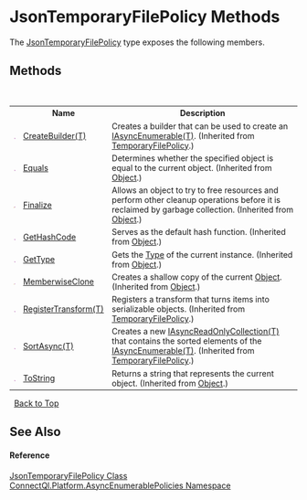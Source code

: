 # JsonTemporaryFilePolicy Methods
 

The <a href="T_ConnectQl_Platform_AsyncEnumerablePolicies_JsonTemporaryFilePolicy">JsonTemporaryFilePolicy</a> type exposes the following members.


## Methods
&nbsp;<table><tr><th></th><th>Name</th><th>Description</th></tr><tr><td>![Public method](media/pubmethod.gif "Public method")</td><td><a href="M_ConnectQl_AsyncEnumerablePolicies_TemporaryFilePolicy_CreateBuilder__1">CreateBuilder(T)</a></td><td>
Creates a builder that can be used to create an <a href="T_ConnectQl_AsyncEnumerables_IAsyncEnumerable_1">IAsyncEnumerable(T)</a>.
 (Inherited from <a href="T_ConnectQl_AsyncEnumerablePolicies_TemporaryFilePolicy">TemporaryFilePolicy</a>.)</td></tr><tr><td>![Public method](media/pubmethod.gif "Public method")</td><td><a href="http://msdn2.microsoft.com/en-us/library/bsc2ak47" target="_blank">Equals</a></td><td>
Determines whether the specified object is equal to the current object.
 (Inherited from <a href="http://msdn2.microsoft.com/en-us/library/e5kfa45b" target="_blank">Object</a>.)</td></tr><tr><td>![Protected method](media/protmethod.gif "Protected method")</td><td><a href="http://msdn2.microsoft.com/en-us/library/4k87zsw7" target="_blank">Finalize</a></td><td>
Allows an object to try to free resources and perform other cleanup operations before it is reclaimed by garbage collection.
 (Inherited from <a href="http://msdn2.microsoft.com/en-us/library/e5kfa45b" target="_blank">Object</a>.)</td></tr><tr><td>![Public method](media/pubmethod.gif "Public method")</td><td><a href="http://msdn2.microsoft.com/en-us/library/zdee4b3y" target="_blank">GetHashCode</a></td><td>
Serves as the default hash function.
 (Inherited from <a href="http://msdn2.microsoft.com/en-us/library/e5kfa45b" target="_blank">Object</a>.)</td></tr><tr><td>![Public method](media/pubmethod.gif "Public method")</td><td><a href="http://msdn2.microsoft.com/en-us/library/dfwy45w9" target="_blank">GetType</a></td><td>
Gets the <a href="http://msdn2.microsoft.com/en-us/library/42892f65" target="_blank">Type</a> of the current instance.
 (Inherited from <a href="http://msdn2.microsoft.com/en-us/library/e5kfa45b" target="_blank">Object</a>.)</td></tr><tr><td>![Protected method](media/protmethod.gif "Protected method")</td><td><a href="http://msdn2.microsoft.com/en-us/library/57ctke0a" target="_blank">MemberwiseClone</a></td><td>
Creates a shallow copy of the current <a href="http://msdn2.microsoft.com/en-us/library/e5kfa45b" target="_blank">Object</a>.
 (Inherited from <a href="http://msdn2.microsoft.com/en-us/library/e5kfa45b" target="_blank">Object</a>.)</td></tr><tr><td>![Public method](media/pubmethod.gif "Public method")</td><td><a href="M_ConnectQl_AsyncEnumerablePolicies_TemporaryFilePolicy_RegisterTransform__1">RegisterTransform(T)</a></td><td>
Registers a transform that turns items into serializable objects.
 (Inherited from <a href="T_ConnectQl_AsyncEnumerablePolicies_TemporaryFilePolicy">TemporaryFilePolicy</a>.)</td></tr><tr><td>![Public method](media/pubmethod.gif "Public method")</td><td><a href="M_ConnectQl_AsyncEnumerablePolicies_TemporaryFilePolicy_SortAsync__1">SortAsync(T)</a></td><td>
Creates a new <a href="T_ConnectQl_AsyncEnumerables_IAsyncReadOnlyCollection_1">IAsyncReadOnlyCollection(T)</a> that contains the sorted elements of the <a href="T_ConnectQl_AsyncEnumerables_IAsyncEnumerable_1">IAsyncEnumerable(T)</a>.
 (Inherited from <a href="T_ConnectQl_AsyncEnumerablePolicies_TemporaryFilePolicy">TemporaryFilePolicy</a>.)</td></tr><tr><td>![Public method](media/pubmethod.gif "Public method")</td><td><a href="http://msdn2.microsoft.com/en-us/library/7bxwbwt2" target="_blank">ToString</a></td><td>
Returns a string that represents the current object.
 (Inherited from <a href="http://msdn2.microsoft.com/en-us/library/e5kfa45b" target="_blank">Object</a>.)</td></tr></table>&nbsp;
<a href="#jsontemporaryfilepolicy-methods">Back to Top</a>

## See Also


#### Reference
<a href="T_ConnectQl_Platform_AsyncEnumerablePolicies_JsonTemporaryFilePolicy">JsonTemporaryFilePolicy Class</a><br /><a href="N_ConnectQl_Platform_AsyncEnumerablePolicies">ConnectQl.Platform.AsyncEnumerablePolicies Namespace</a><br />
